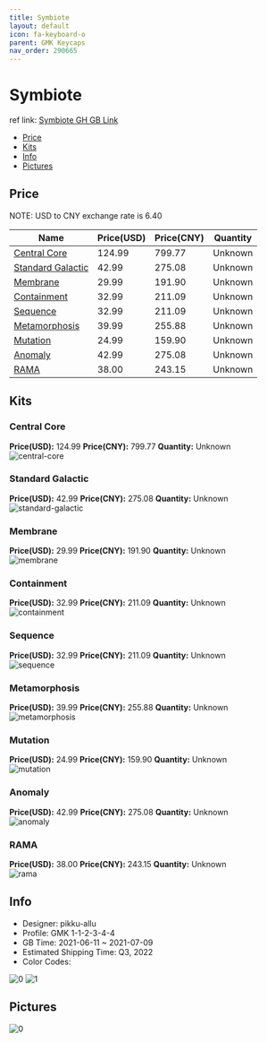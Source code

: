 ```yaml
---
title: Symbiote 
layout: default
icon: fa-keyboard-o
parent: GMK Keycaps
nav_order: 290665
---
```


# Symbiote 

ref link: [Symbiote GH GB Link](https://geekhack.org/index.php?topic=113264.0)

* [Price](#price)
* [Kits](#kits)
* [Info](#info)
* [Pictures](#pictures)

## Price

NOTE: USD to CNY exchange rate is 6.40

| Name          | Price(USD)   |  Price(CNY) | Quantity |
| ------------- | ------------ |  ---------- | -------- |
|[Central Core](#central-core)|124.99|799.77|Unknown|
|[Standard Galactic](#standard-galactic)|42.99|275.08|Unknown|
|[Membrane](#membrane)|29.99|191.90|Unknown|
|[Containment](#containment)|32.99|211.09|Unknown|
|[Sequence](#sequence)|32.99|211.09|Unknown|
|[Metamorphosis](#metamorphosis)|39.99|255.88|Unknown|
|[Mutation](#mutation)|24.99|159.90|Unknown|
|[Anomaly](#anomaly)|42.99|275.08|Unknown|
|[RAMA](#rama)|38.00|243.15|Unknown|


## Kits
### Central Core  
**Price(USD):** 124.99	**Price(CNY):** 799.77	**Quantity:** Unknown  
<img src="{{ 'assets/images/gmk-keycaps/Symbiote/kits_pics/central-core.png' | relative_url }}" alt="central-core" class="image featured">

### Standard Galactic  
**Price(USD):** 42.99	**Price(CNY):** 275.08	**Quantity:** Unknown  
<img src="{{ 'assets/images/gmk-keycaps/Symbiote/kits_pics/standard-galactic.png' | relative_url }}" alt="standard-galactic" class="image featured">

### Membrane  
**Price(USD):** 29.99	**Price(CNY):** 191.90	**Quantity:** Unknown  
<img src="{{ 'assets/images/gmk-keycaps/Symbiote/kits_pics/membrane.png' | relative_url }}" alt="membrane" class="image featured">

### Containment  
**Price(USD):** 32.99	**Price(CNY):** 211.09	**Quantity:** Unknown  
<img src="{{ 'assets/images/gmk-keycaps/Symbiote/kits_pics/containment.png' | relative_url }}" alt="containment" class="image featured">

### Sequence  
**Price(USD):** 32.99	**Price(CNY):** 211.09	**Quantity:** Unknown  
<img src="{{ 'assets/images/gmk-keycaps/Symbiote/kits_pics/sequence.png' | relative_url }}" alt="sequence" class="image featured">

### Metamorphosis  
**Price(USD):** 39.99	**Price(CNY):** 255.88	**Quantity:** Unknown  
<img src="{{ 'assets/images/gmk-keycaps/Symbiote/kits_pics/metamorphosis.png' | relative_url }}" alt="metamorphosis" class="image featured">

### Mutation  
**Price(USD):** 24.99	**Price(CNY):** 159.90	**Quantity:** Unknown  
<img src="{{ 'assets/images/gmk-keycaps/Symbiote/kits_pics/mutation.png' | relative_url }}" alt="mutation" class="image featured">

### Anomaly  
**Price(USD):** 42.99	**Price(CNY):** 275.08	**Quantity:** Unknown  
<img src="{{ 'assets/images/gmk-keycaps/Symbiote/kits_pics/anomaly.png' | relative_url }}" alt="anomaly" class="image featured">

### RAMA  
**Price(USD):** 38.00	**Price(CNY):** 243.15	**Quantity:** Unknown  
<img src="{{ 'assets/images/gmk-keycaps/Symbiote/kits_pics/rama.png' | relative_url }}" alt="rama" class="image featured">

## Info
* Designer: pikku-allu  
* Profile: GMK 1-1-2-3-4-4  
* GB Time: 2021-06-11 ~ 2021-07-09  
* Estimated Shipping Time: Q3, 2022  
* Color Codes:  

<img src="{{ 'assets/images/gmk-keycaps/Symbiote/0.png' | relative_url }}" alt="0" class="image featured">
<img src="{{ 'assets/images/gmk-keycaps/Symbiote/1.png' | relative_url }}" alt="1" class="image featured">

## Pictures  
<img src="{{ 'assets/images/gmk-keycaps/Symbiote/rendering_pics/0.jpg' | relative_url }}" alt="0" class="image featured">
